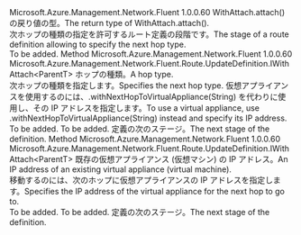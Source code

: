 <Type Name="IWithNextHopType&lt;ParentT&gt;" FullName="Microsoft.Azure.Management.Network.Fluent.Route.UpdateDefinition.IWithNextHopType&lt;ParentT&gt;">
  <TypeSignature Language="C#" Value="public interface IWithNextHopType&lt;ParentT&gt;" />
  <TypeSignature Language="ILAsm" Value=".class public interface auto ansi abstract IWithNextHopType`1&lt;ParentT&gt;" />
  <TypeSignature Language="DocId" Value="T:Microsoft.Azure.Management.Network.Fluent.Route.UpdateDefinition.IWithNextHopType`1" />
  <TypeSignature Language="VB.NET" Value="Public Interface IWithNextHopType(Of ParentT)" />
  <TypeSignature Language="F#" Value="type IWithNextHopType&lt;'ParentT&gt; = interface" />
  <AssemblyInfo>
    <AssemblyName>Microsoft.Azure.Management.Network.Fluent</AssemblyName>
    <AssemblyVersion>1.0.0.60</AssemblyVersion>
  </AssemblyInfo>
  <TypeParameters>
    <TypeParameter Name="ParentT" />
  </TypeParameters>
  <Interfaces />
  <Docs>
    <typeparam name="ParentT"><span data-ttu-id="a0929-101">WithAttach.attach() の戻り値の型。</span><span class="sxs-lookup"><span data-stu-id="a0929-101">The return type of  WithAttach.attach().</span></span></typeparam>
    <summary>
            <span data-ttu-id="a0929-102">次ホップの種類の指定を許可するルート定義の段階です。</span><span class="sxs-lookup"><span data-stu-id="a0929-102">The stage of a route definition allowing to specify the next hop type.</span></span>
            </summary>
    <remarks>To be added.</remarks>
  </Docs>
  <Members>
    <Member MemberName="WithNextHop">
      <MemberSignature Language="C#" Value="public Microsoft.Azure.Management.Network.Fluent.Route.UpdateDefinition.IWithAttach&lt;ParentT&gt; WithNextHop (Microsoft.Azure.Management.Network.Fluent.Models.RouteNextHopType nextHopType);" />
      <MemberSignature Language="ILAsm" Value=".method public hidebysig newslot virtual instance class Microsoft.Azure.Management.Network.Fluent.Route.UpdateDefinition.IWithAttach`1&lt;!ParentT&gt; WithNextHop(class Microsoft.Azure.Management.Network.Fluent.Models.RouteNextHopType nextHopType) cil managed" />
      <MemberSignature Language="DocId" Value="M:Microsoft.Azure.Management.Network.Fluent.Route.UpdateDefinition.IWithNextHopType`1.WithNextHop(Microsoft.Azure.Management.Network.Fluent.Models.RouteNextHopType)" />
      <MemberSignature Language="VB.NET" Value="Public Function WithNextHop (nextHopType As RouteNextHopType) As IWithAttach(Of ParentT)" />
      <MemberSignature Language="F#" Value="abstract member WithNextHop : Microsoft.Azure.Management.Network.Fluent.Models.RouteNextHopType -&gt; Microsoft.Azure.Management.Network.Fluent.Route.UpdateDefinition.IWithAttach&lt;'ParentT&gt;" Usage="iWithNextHopType.WithNextHop nextHopType" />
      <MemberType>Method</MemberType>
      <AssemblyInfo>
        <AssemblyName>Microsoft.Azure.Management.Network.Fluent</AssemblyName>
        <AssemblyVersion>1.0.0.60</AssemblyVersion>
      </AssemblyInfo>
      <ReturnValue>
        <ReturnType>Microsoft.Azure.Management.Network.Fluent.Route.UpdateDefinition.IWithAttach&lt;ParentT&gt;</ReturnType>
      </ReturnValue>
      <Parameters>
        <Parameter Name="nextHopType" Type="Microsoft.Azure.Management.Network.Fluent.Models.RouteNextHopType" />
      </Parameters>
      <Docs>
        <param name="nextHopType"><span data-ttu-id="a0929-103">ホップの種類。</span><span class="sxs-lookup"><span data-stu-id="a0929-103">A hop type.</span></span></param>
        <summary>
            <span data-ttu-id="a0929-104">次ホップの種類を指定します。</span><span class="sxs-lookup"><span data-stu-id="a0929-104">Specifies the next hop type.</span></span>
            <span data-ttu-id="a0929-105">仮想アプライアンスを使用するのには、.withNextHopToVirtualAppliance(String) を代わりに使用し、その IP アドレスを指定します。</span><span class="sxs-lookup"><span data-stu-id="a0929-105">To use a virtual appliance, use  .withNextHopToVirtualAppliance(String) instead and specify its IP address.</span></span>
            </summary>
        <returns>To be added.</returns>
        <remarks>To be added.</remarks>
        <return><span data-ttu-id="a0929-106">定義の次のステージ。</span><span class="sxs-lookup"><span data-stu-id="a0929-106">The next stage of the definition.</span></span></return>
      </Docs>
    </Member>
    <Member MemberName="WithNextHopToVirtualAppliance">
      <MemberSignature Language="C#" Value="public Microsoft.Azure.Management.Network.Fluent.Route.UpdateDefinition.IWithAttach&lt;ParentT&gt; WithNextHopToVirtualAppliance (string ipAddress);" />
      <MemberSignature Language="ILAsm" Value=".method public hidebysig newslot virtual instance class Microsoft.Azure.Management.Network.Fluent.Route.UpdateDefinition.IWithAttach`1&lt;!ParentT&gt; WithNextHopToVirtualAppliance(string ipAddress) cil managed" />
      <MemberSignature Language="DocId" Value="M:Microsoft.Azure.Management.Network.Fluent.Route.UpdateDefinition.IWithNextHopType`1.WithNextHopToVirtualAppliance(System.String)" />
      <MemberSignature Language="VB.NET" Value="Public Function WithNextHopToVirtualAppliance (ipAddress As String) As IWithAttach(Of ParentT)" />
      <MemberSignature Language="F#" Value="abstract member WithNextHopToVirtualAppliance : string -&gt; Microsoft.Azure.Management.Network.Fluent.Route.UpdateDefinition.IWithAttach&lt;'ParentT&gt;" Usage="iWithNextHopType.WithNextHopToVirtualAppliance ipAddress" />
      <MemberType>Method</MemberType>
      <AssemblyInfo>
        <AssemblyName>Microsoft.Azure.Management.Network.Fluent</AssemblyName>
        <AssemblyVersion>1.0.0.60</AssemblyVersion>
      </AssemblyInfo>
      <ReturnValue>
        <ReturnType>Microsoft.Azure.Management.Network.Fluent.Route.UpdateDefinition.IWithAttach&lt;ParentT&gt;</ReturnType>
      </ReturnValue>
      <Parameters>
        <Parameter Name="ipAddress" Type="System.String" />
      </Parameters>
      <Docs>
        <param name="ipAddress"><span data-ttu-id="a0929-107">既存の仮想アプライアンス (仮想マシン) の IP アドレス。</span><span class="sxs-lookup"><span data-stu-id="a0929-107">An IP address of an existing virtual appliance (virtual machine).</span></span></param>
        <summary>
            <span data-ttu-id="a0929-108">移動するのには、次のホップに仮想アプライアンスの IP アドレスを指定します。</span><span class="sxs-lookup"><span data-stu-id="a0929-108">Specifies the IP address of the virtual appliance for the next hop to go to.</span></span>
            </summary>
        <returns>To be added.</returns>
        <remarks>To be added.</remarks>
        <return><span data-ttu-id="a0929-109">定義の次のステージ。</span><span class="sxs-lookup"><span data-stu-id="a0929-109">The next stage of the definition.</span></span></return>
      </Docs>
    </Member>
  </Members>
</Type>
